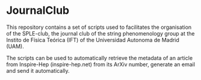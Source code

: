 # JournalClub

This repository contains a set of scripts used to facilitates the organisation of the SPLE-club, the journal club of the string phenomenology group at the Instito de Física Teórica (IFT) of the Universidad Autonoma de Madrid (UAM). 

The scripts can be used to automatically retrieve the metadata of an article from Inspire-Hep (inspire-hep.net) from its ArXiv number, generate an email and send it automatically.
